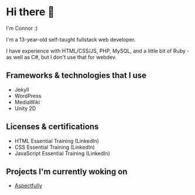 # Hi there 👋

I'm Connor :)

I'm a 13-year-old self-taught fullstack web developer.

I have experience with HTML/CSS/JS, PHP, MySQL, and a little bit of Ruby - as well as C#, but I don't use that for webdev.

## Frameworks & technologies that I use
- Jekyll
- WordPress
- MediaWiki
- Unity 2D

## Licenses & certifications
- HTML Essential Training (LinkedIn)
- CSS Essential Training (LinkedIn)
- JavaScript Essential Training (LinkedIn)

## Projects I'm currently woking on
- [Aspectfully](https://github.com/ConnorAhern/aspectfully)
